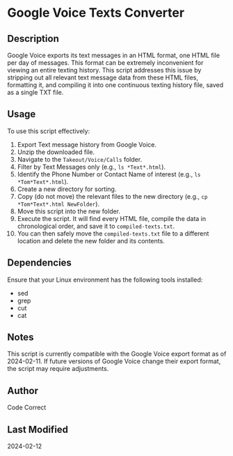 # Google Voice Texts Converter

## Description
Google Voice exports its text messages in an HTML format, one HTML file per day of messages. This format can be extremely inconvenient for viewing an entire texting history. This script addresses this issue by stripping out all relevant text message data from these HTML files, formatting it, and compiling it into one continuous texting history file, saved as a single TXT file.

## Usage
To use this script effectively:

1. Export Text message history from Google Voice.
2. Unzip the downloaded file.
3. Navigate to the `Takeout/Voice/Calls` folder.
4. Filter by Text Messages only (e.g., `ls *Text*.html`).
5. Identify the Phone Number or Contact Name of interest (e.g., `ls *Tom*Text*.html`).
6. Create a new directory for sorting.
7. Copy (do not move) the relevant files to the new directory (e.g., `cp *Tom*Text*.html NewFolder`).
8. Move this script into the new folder.
9. Execute the script. It will find every HTML file, compile the data in chronological order, and save it to `compiled-texts.txt`.
10. You can then safely move the `compiled-texts.txt` file to a different location and delete the new folder and its contents.

## Dependencies
Ensure that your Linux environment has the following tools installed:
- sed
- grep
- cut
- cat

## Notes
This script is currently compatible with the Google Voice export format as of 2024-02-11. If future versions of Google Voice change their export format, the script may require adjustments.

## Author
Code Correct

## Last Modified
2024-02-12
